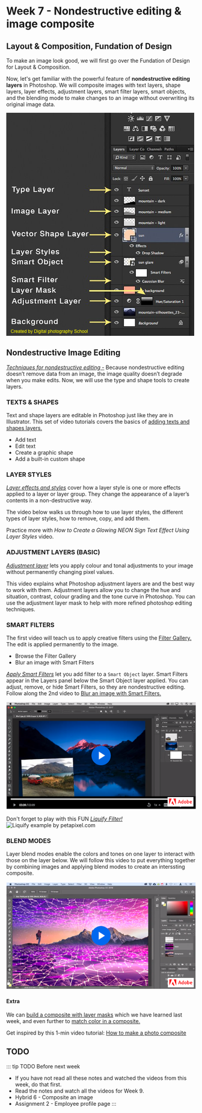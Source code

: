 # Week 7 - Nondestructive editing & image composite

## Layout & Composition, Fundation of Design

To make an image look good, we will first go over the Fundation of Design for Layout & Composition.

<YouTube
  title="Beginning Graphic Design: Layout & Composition"
  url="https://www.youtube.com/embed/a5KYlHNKQB8"
/>

Now, let's get familiar with the powerful feature of **nondestructive editing layers** in Photoshop. We will composite images with text layers, shape layers, layer effects, adjustment layers, smart filter layers, smart objects, and the blending mode to make changes to an image without overwriting its original image data.

![Different Types of Photoshop Layers](./different-types-of-layers.png)


## Nondestructive Image Editing 

[*Techniques for nondestructive editing* -](https://helpx.adobe.com/ca/photoshop/using/nondestructive-editing.html) Because nondestructive editing doesn’t remove data from an image, the image quality doesn’t degrade when you make edits. Now, we will use the type and shape tools to create layers. 

### TEXTS & SHAPES

Text and shape layers are editable in Photoshop just like they are in Illustrator. This set of video tutorials covers the basics of [adding texts and shapes layers.](https://helpx.adobe.com/photoshop/how-to/adding-text-shapes-basics.html)

- Add text
- Edit text
- Create a graphic shape
- Add a built-in custom shape


### LAYER STYLES

[*Layer effects and styles*](https://helpx.adobe.com/photoshop/using/layer-effects-styles.html) cover how a layer style is one or more effects applied to a layer or layer group. They change the appearance of a layer’s contents in a non-destructive way. 

The video below walks us through how to use layer styles, the different types of layer styles, how to remove, copy, and add them. 

<YouTube
  title="Everything You Need To Know About Photoshop Layer Styles"
  url="https://www.youtube.com/embed/gZZKYc7l2YA"
/>

Practice more with _How to Create a Glowing NEON Sign Text Effect Using Layer Styles_ video.  

<YouTube
  title="How to Create a Glowing NEON Sign Text Effect Using Layer Styles"
  url="https://www.youtube.com/embed/lrXTg7MzVyk"
/>


### ADJUSTMENT LAYERS (BASIC)

[*Adjustment layer*](https://helpx.adobe.com/photoshop/how-to/adjustment-layer.html) lets you apply colour and tonal adjustments to your image without permanently changing pixel values. 

This video explains what Photoshop adjustment layers are and the best way to work with them. Adjustment layers allow you to change the hue and situation, contrast, colour grading and the tone curve in Photoshop. You can use the adjustment layer mask to help with more refined photoshop editing techniques.

<YouTube
  title="Photoshop adjustment layers tutorial"
  url="https://www.youtube.com/embed/RPn5fTWCZnU?t=68"
/>

### SMART FILTERS

The first video will teach us to apply creative filters using the [Filter Gallery.](https://helpx.adobe.com/photoshop/how-to/applying-filters-basics.html) The edit is applied permanently to the image.

- Browse the Filter Gallery
- Blur an image with Smart Filters

[*Apply Smart Filters*](https://helpx.adobe.com/ca/photoshop/using/applying-smart-filters.html) let you add filter to a `Smart Object` layer. Smart Filters appear in the Layers panel below the Smart Object layer applied. You can adjust, remove, or hide Smart Filters, so they are nondestructive editing. Follow along the 2nd video to [Blur an image with Smart Filters.](https://helpx.adobe.com/photoshop/how-to/applying-filters-basics.html#blur_an_image_with_smart_filters)

<a href="https://helpx.adobe.com/photoshop/how-to/applying-filters-basics.html#blur_an_image_with_smart_filters" target="_blank">![Blur an image with Smart Filters](./smart-filter.png)</a>


Don't forget to play with this FUN [*Liquify Filter!*](https://helpx.adobe.com/photoshop/how-to/face-aware-liquify.html)
<img src="https://i.pinimg.com/564x/99/57/c8/9957c8529955562c6b9d4b035cdb54fb.jpg" style="width:600px;" alt="Liquify example by petapixel.com">


### BLEND MODES 

Layer blend modes enable the colors and tones on one layer to interact with those on the layer below. We will follow this video to put everything together by combining images and applying blend modes to create an interssting composite. 

<a href="https://helpx.adobe.com/photoshop/how-to/composite-image-with-blend-modes.html" target="_blank">![Create a composite with blend modes](./composite-w-blending.png)</a>


#### Extra

We can [build a composite with layer masks](https://helpx.adobe.com/photoshop/how-to/create-composite-with-layer-mask.html) which we have learned last week, and even further to [match color in a composite.](https://helpx.adobe.com/photoshop/how-to/match-color-tones-composite.html)

Get inspired by this 1-min video tutorial: [How to make a photo composite](https://create.adobe.com/2019/7/16/how_to_make_a_photo_.html)


## TODO

::: tip TODO Before next week

- If you have not read all these notes and watched the videos from this week, do that first.
- Read the notes and watch all the videos for Week 9.
- Hybrid 6 - Composite an image
- Assignment 2 - Employee profile page
  :::
